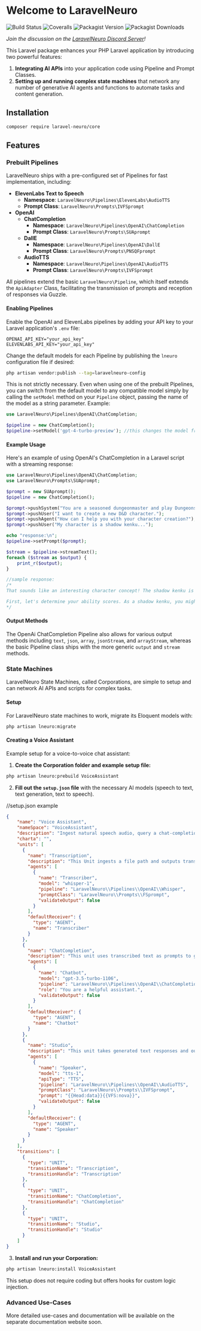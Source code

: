 # Welcome to LaravelNeuro

![Build Status](https://github.com/LaravelNeuro/LaravelNeuro/actions/workflows/ci.yml/badge.svg)
![Coveralls](https://coveralls.io/repos/github/LaravelNeuro/LaravelNeuro/badge.svg?branch=main)
![Packagist Version](https://img.shields.io/packagist/v/laravel-neuro/core.svg)
![Packagist Downloads](https://img.shields.io/packagist/dt/laravel-neuro/core.svg)

_Join the discussion on the [LaravelNeuro Discord Server](https://discord.gg/pNhSHbBk3Z)!_

This Laravel package enhances your PHP Laravel application by introducing two powerful features:
1. **Integrating AI APIs** into your application code using Pipeline and Prompt Classes.
2. **Setting up and running complex state machines** that network any number of generative AI agents and functions to automate tasks and content generation.

## Installation

```bash
composer require laravel-neuro/core
```

## Features

### Prebuilt Pipelines

LaravelNeuro ships with a pre-configured set of Pipelines for fast implementation, including:

- **ElevenLabs Text to Speech**
    - **Namespace**: `LaravelNeuro\Pipelines\ElevenLabs\AudioTTS`
    - **Prompt Class**: `LaravelNeuro\Prompts\IVFSprompt`
- **OpenAI**
    - **ChatCompletion**
        - **Namespace**: `LaravelNeuro\Pipelines\OpenAI\ChatCompletion`
        - **Prompt Class**: `LaravelNeuro\Prompts\SUAprompt`
    - **DallE**
        - **Namespace**: `LaravelNeuro\Pipelines\OpenAI\DallE`
        - **Prompt Class**: `LaravelNeuro\Prompts\PNSQFprompt`
    - **AudioTTS**
        - **Namespace**: `LaravelNeuro\Pipelines\OpenAI\AudioTTS`
        - **Prompt Class**: `LaravelNeuro\Prompts\IVFSprompt`

All pipelines extend the basic `LaravelNeuro\Pipeline`, which itself extends the `ApiAdapter` Class, facilitating the transmission of prompts and reception of responses via Guzzle.

#### Enabling Pipelines

Enable the OpenAI and ElevenLabs pipelines by adding your API key to your Laravel application's `.env` file:

```plaintext
OPENAI_API_KEY="your_api_key"
ELEVENLABS_API_KEY="your_api_key"
```

Change the default models for each Pipeline by publishing the `lneuro` configuration file if desired:

```bash
php artisan vendor:publish --tag=laravelneuro-config
```

This is not strictly necessary. Even when using one of the prebuilt Pipelines, you can switch from the default model to any compatible model simply by calling the `setModel` method on your `Pipeline` object, passing the name of the model as a string parameter. Example:
```php
use LaravelNeuro\Pipelines\OpenAI\ChatCompletion;

$pipeline = new ChatCompletion();
$pipeline->setModel('gpt-4-turbo-preview'); //this changes the model from the default gpt-3.5-turbo-0125
```

#### Example Usage

Here's an example of using OpenAI's ChatCompletion in a Laravel script with a streaming response:

```php
use LaravelNeuro\Pipelines\OpenAI\ChatCompletion;
use LaravelNeuro\Prompts\SUAprompt;

$prompt = new SUAprompt();
$pipeline = new ChatCompletion();

$prompt->pushSystem("You are a seasoned dungeonmaster and play Dungeons and Dragons 3.5th Edition with me.");
$prompt->pushUser("I want to create a new D&D character.");
$prompt->pushAgent("How can I help you with your character creation?");
$prompt->pushUser("My character is a shadow kenku...");

echo "response:\n";
$pipeline->setPrompt($prompt);

$stream = $pipeline->streamText();
foreach ($stream as $output) {
    print_r($output);
}

//sample response:
/* 
That sounds like an interesting character concept! The shadow kenku is a homebrew race that combines the traits of kenku and shadow creatures. Let's work on creating your shadow kenku character together. 

First, let's determine your ability scores. As a shadow kenku, you might want to focus on Dexterity and Charisma for your abilities. What ability scores do you want to prioritize for your character? 
*/
```

#### Output Methods

The OpenAi ChatCompletion Pipeline also allows for various output methods including `text`, `json`, `array`, `jsonStream`, and `arrayStream`, whereas the basic Pipeline class ships with the more generic `output` and `stream` methods.

### State Machines

LaravelNeuro State Machines, called Corporations, are simple to setup and can network AI APIs and scripts for complex tasks.

#### Setup

For LaravelNeuro state machines to work, migrate its Eloquent models with:

```bash
php artisan lneuro:migrate
```

#### Creating a Voice Assistant

Example setup for a voice-to-voice chat assistant:

1. **Create the Corporation folder and example setup file:**

```bash
php artisan lneuro:prebuild VoiceAssistant
```

2. **Fill out the `setup.json` file** with the necessary AI models (speech to text, text generation, text to speech).

//setup.json example
```json
{
    "name": "Voice Assistant",
    "nameSpace": "VoiceAssistant",
    "description": "Ingest natural speech audio, query a chat-completion agent, then apply a TTS model to the output.",
    "charta": "",
    "units": [
      {
        "name": "Transcription",
        "description": "This Unit ingests a file path and outputs transcribed text.",
        "agents": [
          {
            "name": "Transcriber",
            "model": "whisper-1",
            "pipeline": "LaravelNeuro\\Pipelines\\OpenAI\\Whisper",   
            "promptClass": "LaravelNeuro\\Prompts\\FSprompt",   
            "validateOutput": false
          }
        ],
        "defaultReceiver": {
          "type": "AGENT",
          "name": "Transcriber"
        }
      },
      {
        "name": "ChatCompletion",
        "description": "This unit uses transcribed text as prompts to generate text responses.",
        "agents": [
          {
            "name": "Chatbot",
            "model": "gpt-3.5-turbo-1106",
            "pipeline": "LaravelNeuro\\Pipelines\\OpenAI\\ChatCompletion",     
            "role": "You are a helpful assistant.",   
            "validateOutput": false
          }
        ],
        "defaultReceiver": {
          "type": "AGENT",
          "name": "Chatbot"
        }
      },
      {
        "name": "Studio",
        "description": "This unit takes generated text responses and outputs voice-over.",
        "agents": [
          {
            "name": "Speaker",
            "model": "tts-1",
            "apiType": "TTS",
            "pipeline": "LaravelNeuro\\Pipelines\\OpenAI\\AudioTTS",
            "promptClass": "LaravelNeuro\\Prompts\\IVFSprompt",    
            "prompt": "{{Head:data}}{{VFS:nova}}",
            "validateOutput": false
          }
        ],
        "defaultReceiver": {
          "type": "AGENT",
          "name": "Speaker"
        }
      }
    ],
    "transitions": [
      {
        "type": "UNIT",
        "transitionName": "Transcription",
        "transitionHandle": "Transcription"
      },
      {
        "type": "UNIT",
        "transitionName": "ChatCompletion",
        "transitionHandle": "ChatCompletion"
      },
      {
        "type": "UNIT",
        "transitionName": "Studio",
        "transitionHandle": "Studio"
      }
    ]
}
```

3. **Install and run your Corporation:**

```bash
php artisan lneuro:install VoiceAssistant
```

This setup does not require coding but offers hooks for custom logic injection.

### Advanced Use-Cases

More detailed use-cases and documentation will be available on the separate documentation website soon.